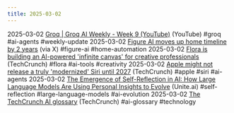 ```yaml
---
title: 2025-03-02
---
```


2025-03-02 [Groq | Groq AI Weekly - Week 9 (YouTube)](https://www.youtube.com/watch?v=2lcqCl3-sy0) (YouTube) #groq #ai-agents #weekly-update
2025-03-02 [Figure AI moves up home timeline by 2 years](https://x.com/adcock_brett/status/1895175400160133543) (via X) #figure-ai #home-automation 
2025-03-02 [Flora is building an AI-powered 'infinite canvas' for creative professionals](https://techcrunch.com/2025/03/02/flora-is-building-an-ai-powered-infinite-canvas-for-creative-professionals/) (TechCrunch) #flora #ai-tools #creativity
2025-03-02 [Apple might not release a truly 'modernized' Siri until 2027](https://techcrunch.com/2025/03/02/apple-might-not-release-a-truly-modernized-siri-until-2027/) (TechCrunch) #apple #siri #ai-agents
2025-03-02 [The Emergence of Self-Reflection in AI: How Large Language Models Are Using Personal Insights to Evolve](https://www.unite.ai/the-emergence-of-self-reflection-in-ai-how-large-language-models-are-using-personal-insights-to-evolve/) (Unite.ai) #self-reflection #large-language-models #ai-evolution
2025-03-02 [The TechCrunch AI glossary](https://techcrunch.com/2025/03/02/the-techcrunch-ai-glossary/) (TechCrunch) #ai-glossary  #technology 